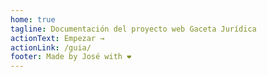 ```yaml
---
home: true
tagline: Documentación del proyecto web Gaceta Jurídica
actionText: Empezar →
actionLink: /guia/
footer: Made by José with ❤️
---
```

